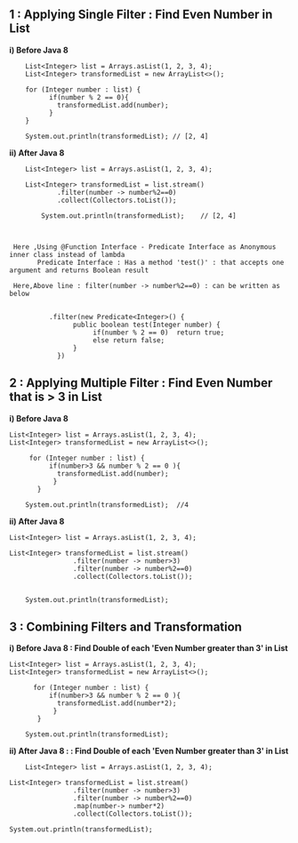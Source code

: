


 ## 1 : Applying Single Filter : Find Even Number in List  

 
   **i) Before Java 8**

	    List<Integer> list = Arrays.asList(1, 2, 3, 4);
		List<Integer> transformedList = new ArrayList<>();

		for (Integer number : list) {
			  if(number % 2 == 0){
				transformedList.add(number);
			  }
		}

	    System.out.println(transformedList); // [2, 4]
 
 
 
  **ii) After Java 8**
  
  
	    List<Integer> list = Arrays.asList(1, 2, 3, 4);

	    List<Integer> transformedList = list.stream()
			    .filter(number -> number%2==0)
			    .collect(Collectors.toList());

			System.out.println(transformedList);    // [2, 4]



	 Here ,Using @Function Interface - Predicate Interface as Anonymous inner class instead of lambda
	       Predicate Interface : Has a method 'test()' : that accepts one argument and returns Boolean result

	 Here,Above line : filter(number -> number%2==0) : can be written as below


		      .filter(new Predicate<Integer>() {
					public boolean test(Integer number) {
						 if(number % 2 == 0)  return true;
						 else return false;
					}
				})

	            
 	
## 2 : Applying Multiple Filter : Find Even Number that is > 3 in List
 	
 	
 	
  **i) Before Java 8**
 	
 	List<Integer> list = Arrays.asList(1, 2, 3, 4);
	List<Integer> transformedList = new ArrayList<>();
		
	     for (Integer number : list) {
			  if(number>3 && number % 2 == 0 ){
				transformedList.add(number);
			   }
		   }
		
		System.out.println(transformedList);  //4
		
		
	
 **ii) After Java 8**
	
	List<Integer> list = Arrays.asList(1, 2, 3, 4);
		
	List<Integer> transformedList = list.stream()
		            .filter(number -> number>3)
			        .filter(number -> number%2==0)
			        .collect(Collectors.toList());
		  
		  
		System.out.println(transformedList);
	
 	
 	
 	

## 3 : Combining Filters and Transformation


   **i) Before Java 8 :  Find Double of each 'Even Number greater than 3' in List**
   
   	List<Integer> list = Arrays.asList(1, 2, 3, 4);
	List<Integer> transformedList = new ArrayList<>();
		
		  for (Integer number : list) {
			  if(number>3 && number % 2 == 0 ){
				transformedList.add(number*2);
			   }
		   }
		  
		System.out.println(transformedList);
   


   **ii) After Java 8 : :  Find Double of each 'Even Number greater than 3' in List**
   
        List<Integer> list = Arrays.asList(1, 2, 3, 4);
		
	List<Integer> transformedList = list.stream()
		            .filter(number -> number>3)
			        .filter(number -> number%2==0)
			        .map(number-> number*2)
			        .collect(Collectors.toList());	
		  
	System.out.println(transformedList);
		
		
		
		

 	
 	
